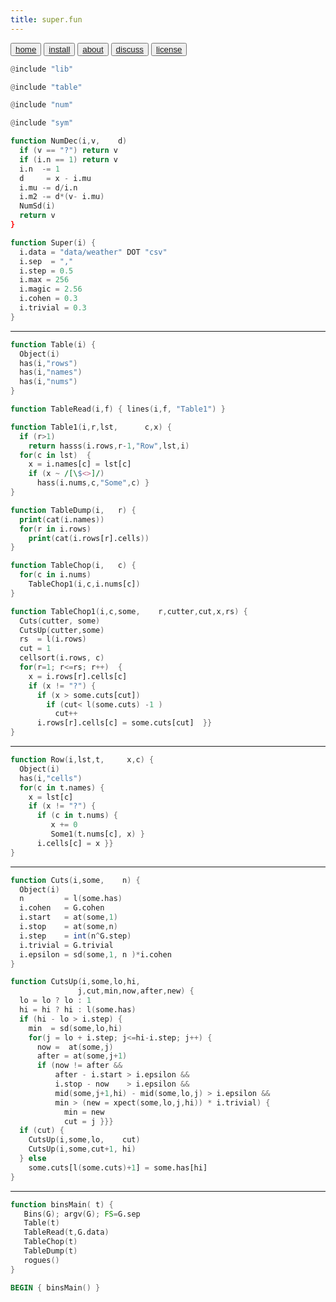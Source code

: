 ```yaml
---
title: super.fun
---
```


<button class="button button1"><a href="/simpleai/index>home">home</a></button>
<button class="button button2"><a href="/simpleai/INSTALL>install">install</a></button>
<button class="button button1"><a href="/simpleai/ABOUT>doc">about</a></button>
<button class="button button2"><a href="http://github.com/timm/simpleai/issues>discuss">discuss</a></button>
<button class="button button1"><a href="/simpleai/LICENSE">license</a></button>

```awk
@include "lib"
```
```awk
@include "table"
```
```awk
@include "num"
```
```awk
@include "sym"
```

```awk
function NumDec(i,v,    d) 
  if (v == "?") return v 
  if (i.n == 1) return v 
  i.n  -= 1
  d     = x - i.mu
  i.mu -= d/i.n
  i.m2 -= d*(v- i.mu)
  NumSd(i)
  return v
}
```


```awk
function Super(i) {
  i.data = "data/weather" DOT "csv"
  i.sep  = ","
  i.step = 0.5
  i.max = 256
  i.magic = 2.56
  i.cohen = 0.3
  i.trivial = 0.3
}
```

-------------------------
```awk
function Table(i) {
  Object(i)
  has(i,"rows")
  has(i,"names")
  has(i,"nums") 
}
```

```awk
function TableRead(i,f) { lines(i,f, "Table1") }
```

```awk
function Table1(i,r,lst,      c,x) {
  if (r>1)  
    return hasss(i.rows,r-1,"Row",lst,i)
  for(c in lst)  {
    x = i.names[c] = lst[c]
    if (x ~ /[\$<>]/) 
      hass(i.nums,c,"Some",c) }
}
```

```awk
function TableDump(i,   r) {
  print(cat(i.names))
  for(r in i.rows)
    print(cat(i.rows[r].cells)) 
}
```

```awk
function TableChop(i,   c) {
  for(c in i.nums)  
    TableChop1(i,c,i.nums[c]) 
}
```

```awk
function TableChop1(i,c,some,    r,cutter,cut,x,rs) {
  Cuts(cutter, some)
  CutsUp(cutter,some)
  rs  = l(i.rows)
  cut = 1
  cellsort(i.rows, c)
  for(r=1; r<=rs; r++)  {
    x = i.rows[r].cells[c]
    if (x != "?") {
      if (x > some.cuts[cut]) 
        if (cut< l(some.cuts) -1 )
          cut++
      i.rows[r].cells[c] = some.cuts[cut]  }}
}
```

_______________________________
```awk
function Row(i,lst,t,     x,c) {
  Object(i)
  has(i,"cells")
  for(c in t.names) {
    x = lst[c]
    if (x != "?") {
      if (c in t.nums) {
         x += 0
         Some1(t.nums[c], x) }
      i.cells[c] = x }}
}
```

---------------------
```awk
function Cuts(i,some,    n) {
  Object(i)
  n         = l(some.has)
  i.cohen   = G.cohen
  i.start   = at(some,1)
  i.stop    = at(some,n)
  i.step    = int(n^G.step)
  i.trivial = G.trivial 
  i.epsilon = sd(some,1, n )*i.cohen
}
```


```awk
function CutsUp(i,some,lo,hi,       
               j,cut,min,now,after,new) {
  lo = lo ? lo : 1
  hi = hi ? hi : l(some.has)
  if (hi - lo > i.step) {
    min  = sd(some,lo,hi)
    for(j = lo + i.step; j<=hi-i.step; j++) {
      now =  at(some,j)
      after = at(some,j+1)
      if (now != after && 
          after - i.start > i.epsilon && 
          i.stop - now    > i.epsilon &&
          mid(some,j+1,hi) - mid(some,lo,j) > i.epsilon && 
          min > (new = xpect(some,lo,j,hi)) * i.trivial) {
            min = new
            cut = j }}}
  if (cut) {
    CutsUp(i,some,lo,    cut)
    CutsUp(i,some,cut+1, hi)
  } else 
    some.cuts[l(some.cuts)+1] = some.has[hi] 
}
```

---------------------
```awk
function binsMain( t) { 
   Bins(G); argv(G); FS=G.sep 
   Table(t)
   TableRead(t,G.data)
   TableChop(t)
   TableDump(t)
   rogues()
}
```

```awk
BEGIN { binsMain() }
```
